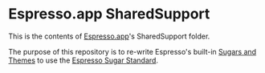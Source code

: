 Espresso.app SharedSupport
==========================
This is the contents of [Espresso.app][]'s SharedSupport folder.

The purpose of this repository is to re-write Espresso's built-in
[Sugars and Themes][extend] to use the [Espresso Sugar Standard][ESS].

  [Espresso.app]: <http://macrabbit.com/espresso/> "MacRabbit's Espresso text editor"
  [extend]: <http://macrabbit.com/espresso/extend/> "Extending Espresso"
  [ESS]: <http://github.com/elliottcable/espresso-sugar-standard/> "elliottcable's Espresso Sugar Standard on GitHub"

